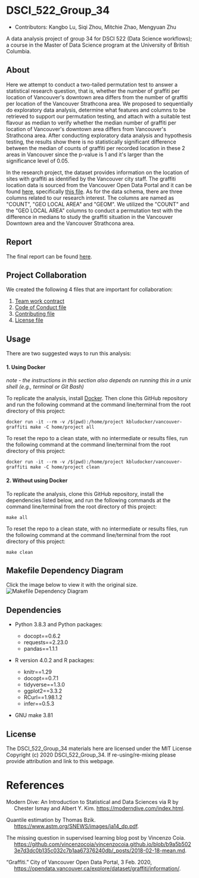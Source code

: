 # DSCI_522_Group_34

- Contributors: Kangbo Lu, Siqi Zhou, Mitchie Zhao, Mengyuan Zhu

A data analysis project of group 34 for DSCI 522 (Data Science workflows); a
course in the Master of Data Science program at the University of
British Columbia.

## About

Here we attempt to conduct a two-tailed permutation test 
to answer a statistical research question, that is, whether 
the number of graffiti per location of Vancouver's downtown area 
differs from the number of graffiti per location of the Vancouver 
Strathcona area. We proposed to sequentially do exploratory data 
analysis, determine what features and columns to be retrieved to support 
our permutation testing, and attach with a suitable test flavour as median
to verify whether the median number of graffiti per location 
of Vancouver's downtown area differs from Vancouver's Strathcona area. 
After conducting exploratory data analysis and hypothesis testing, the results show 
there is no statistically significant difference between the 
median of counts of graffiti per recorded location in these 2 areas in Vancouver
since the p-value is 1 and it's larger than the significance level of 0.05.

In the research project, the dataset provides information on the location of sites with graffiti as identified by the Vancouver city staff. The graffiti location data is sourced from the Vancouver Open Data Portal and it can be found [here](https://opendata.vancouver.ca/pages/home/), specifically [this file](https://opendata.vancouver.ca/explore/dataset/graffiti/download/?format=csv&timezone=Asia/Shanghai&lang=en&use_labels_for_header=true&csv_separator=%3B). As for the data schema, there are three columns related to our research interest. The columns are named as "COUNT", "GEO LOCAL AREA" and "GEOM". We utilized the "COUNT" and the "GEO LOCAL AREA" columns to conduct a permutation test with the difference in medians to study the graffiti situation in the Vancouver Downtown area and the Vancouver Strathcona area.

## Report

The final report can be found
[here](./doc/report.md).

## Project Collaboration
We created the following 4 files that are important for collaboration:
  1. [Team work contract](https://github.com/UBC-MDS/DSCI_522_Group_34/blob/main/TEAM_WORK_CONTRACT.md)
  2. [Code of Conduct file](https://github.com/UBC-MDS/DSCI_522_Group_34/blob/main/CODE_OF_CONDUCT.md)
  3. [Contributing file](https://github.com/UBC-MDS/DSCI_522_Group_34/blob/main/CONTRIBUTING.md)
  4. [License file](https://github.com/UBC-MDS/DSCI_522_Group_34/blob/main/LICENSE.md)

## Usage  

There are two suggested ways to run this analysis:

#### 1\. Using Docker

*note - the instructions in this section also depends on running this in
a unix shell (e.g., terminal or Git Bash)*

To replicate the analysis, install
[Docker](https://www.docker.com/get-started). Then clone this GitHub
repository and run the following command at the command line/terminal
from the root directory of this project:

``` 
docker run -it --rm -v /$(pwd):/home/project kbludocker/vancouver-graffiti make -C home/project all
```



To reset the repo to a clean state, with no intermediate or results
files, run the following command at the command line/terminal from the
root directory of this project:


```
docker run -it --rm -v /$(pwd):/home/project kbludocker/vancouver-graffiti make -C home/project clean
```

   


#### 2\. Without using Docker

To replicate the analysis, clone this GitHub repository, install the dependencies listed below, and run the following commands at the command line/terminal from the root directory of this project:


```
make all
```
To reset the repo to a clean state, with no intermediate or results files, run the following command at the command line/terminal from the root directory of this project:

```
make clean
```

## Makefile Dependency Diagram
Click the image below to view it with the original size.
![Makefile Dependency Diagram](./Makefile.png)

## Dependencies

  - Python 3.8.3 and Python packages:
      - docopt==0.6.2
      - requests==2.23.0
      - pandas==1.1.1

  - R version 4.0.2 and R packages:
      - knitr==1.29
      - docopt==0.7.1
      - tidyverse==1.3.0
      - ggplot2==3.3.2
      - RCurl==1.98.1.2
      - infer==0.5.3
      
  - GNU make 3.81

## License

The DSCI_522_Group_34 materials here are licensed under 
the MIT License Copyright (c) 2020 DSCI_522_Group_34. 
If re-using/re-mixing please provide attribution and link to this webpage.

# References

<div id="refs" class="references hanging-indent">

<div id="moderndive">

Modern Dive: An Introduction to Statistical and Data Sciences via R 
by Chester Ismay and Albert Y. Kim. <https://moderndive.com/index.html>.

</div>

<div id="quantile">

Quantile estimation by Thomas Bzik. 
<https://www.astm.org/SNEWS/images/ja14_dp.pdf>.

</div>

<div id="sml">

The missing question in supervised learning blog 
post by Vincenzo Coia. <https://github.com/vincenzocoia/vincenzocoia.github.io/blob/b9a5b5023e7d3dc0b135c032c7b1aa67376240db/_posts/2018-02-18-mean.md>.

</div>

<div id="data">

“Graffiti.” City of Vancouver Open Data Portal, 3 Feb. 2020,
<https://opendata.vancouver.ca/explore/dataset/graffiti/information/>.

</div>

</div>
